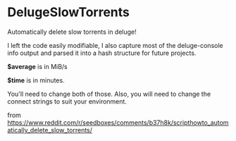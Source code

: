 # DelugeSlowTorrents
Automatically delete slow torrents in deluge!

I left the code easily modifiable, I also capture most of the deluge-console info output and parsed it into a hash structure for future projects.

**$average** is in MiB/s

**$time** is in minutes.

You'll need to change both of those. Also, you will need to change the connect strings to suit your environment.

from
https://www.reddit.com/r/seedboxes/comments/b37h8k/scripthowto_automatically_delete_slow_torrents/
